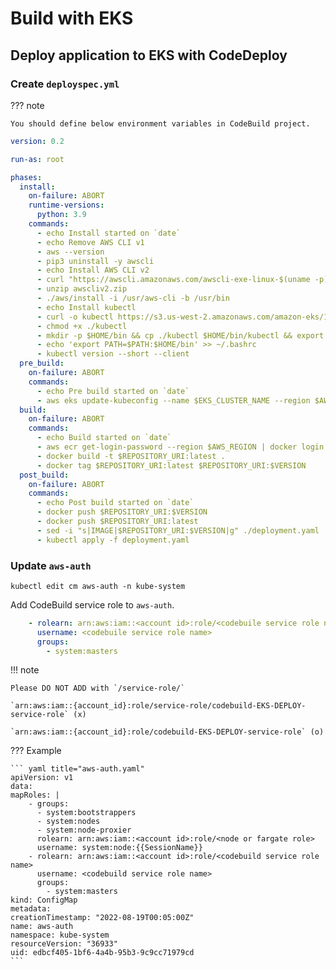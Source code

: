 # Build with EKS

## Deploy application to EKS with CodeDeploy

### Create `deployspec.yml`

??? note

    You should define below environment variables in CodeBuild project.



``` yaml title="deployspec.yml"
version: 0.2

run-as: root

phases:
  install:
    on-failure: ABORT
    runtime-versions:
      python: 3.9
    commands:
      - echo Install started on `date`
      - echo Remove AWS CLI v1
      - aws --version
      - pip3 uninstall -y awscli
      - echo Install AWS CLI v2
      - curl "https://awscli.amazonaws.com/awscli-exe-linux-$(uname -p).zip" -o "awscliv2.zip"
      - unzip awscliv2.zip
      - ./aws/install -i /usr/aws-cli -b /usr/bin
      - echo Install kubectl
      - curl -o kubectl https://s3.us-west-2.amazonaws.com/amazon-eks/1.23.7/2022-06-29/bin/linux/amd64/kubectl
      - chmod +x ./kubectl
      - mkdir -p $HOME/bin && cp ./kubectl $HOME/bin/kubectl && export PATH=$PATH:$HOME/bin
      - echo 'export PATH=$PATH:$HOME/bin' >> ~/.bashrc
      - kubectl version --short --client
  pre_build:
    on-failure: ABORT
    commands:
      - echo Pre build started on `date`
      - aws eks update-kubeconfig --name $EKS_CLUSTER_NAME --region $AWS_REGION
  build:
    on-failure: ABORT
    commands:
      - echo Build started on `date`
      - aws ecr get-login-password --region $AWS_REGION | docker login --username AWS --password-stdin $AWS_ACCOUNT_ID.dkr.ecr.$AWS_REGION.amazonaws.com
      - docker build -t $REPOSITORY_URI:latest .
      - docker tag $REPOSITORY_URI:latest $REPOSITORY_URI:$VERSION
  post_build:
    on-failure: ABORT
    commands:
      - echo Post build started on `date`
      - docker push $REPOSITORY_URI:$VERSION
      - docker push $REPOSITORY_URI:latest
      - sed -i "s|IMAGE|$REPOSITORY_URI:$VERSION|g" ./deployment.yaml
      - kubectl apply -f deployment.yaml
```

### Update `aws-auth`

``` shell
kubectl edit cm aws-auth -n kube-system
```

Add CodeBuild service role to `aws-auth`.

``` yaml
    - rolearn: arn:aws:iam::<account id>:role/<codebuile service role name>
      username: <codebuile service role name>
      groups:
        - system:masters
```

!!! note

    Please DO NOT ADD with `/service-role/`

    `arn:aws:iam::{account_id}:role/service-role/codebuild-EKS-DEPLOY-service-role` (x)

    `arn:aws:iam::{account_id}:role/codebuild-EKS-DEPLOY-service-role` (o)

??? Example

    ``` yaml title="aws-auth.yaml"
    apiVersion: v1
    data:
    mapRoles: |
        - groups:
          - system:bootstrappers
          - system:nodes
          - system:node-proxier
          rolearn: arn:aws:iam::<account id>:role/<node or fargate role>
          username: system:node:{{SessionName}}
        - rolearn: arn:aws:iam::<account id>:role/<codebuild service role name>
          username: <codebuild service role name>
          groups:
            - system:masters
    kind: ConfigMap
    metadata:
    creationTimestamp: "2022-08-19T00:05:00Z"
    name: aws-auth
    namespace: kube-system
    resourceVersion: "36933"
    uid: edbcf405-1bf6-4a4b-95b3-9c9cc71979cd
    ```
